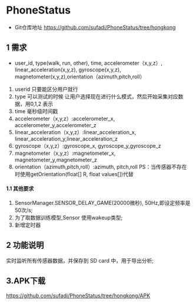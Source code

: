 # PhoneStatus
- Git仓库地址
https://github.com/sufadi/PhoneStatus/tree/hongkong

## 1 需求
- user_id, type(walk, run, other), time, accelerometer（x,y,z）, linear_acceleration(x,y,z), gyroscope(x,y,z), magnetometer(x,y,z),orientation（azimuth,pitch,roll）
1. userid 只要能区分用户就行
2. type 可以测试的时候 让用户选择现在进行什么模式，然后开始采集对应数据，用0,1,2 表示
3. time  毫秒级时间戳
4. accelerometer（x,y,z）:accelerometer_x, accelerometer_y,accelerometer_z
5. linear_acceleration（x,y,z）:linear_acceleration_x, linear_acceleration_y,linear_acceleration_z
7. gyroscope（x,y,z）:gyroscope_x, gyroscope_y,gyroscope_z
8. magnetometer（x,y,z）:magnetometer_x, magnetometer_y,magnetometer_z
9. orientation（azimuth,pitch,roll）:azimuth, pitch,roll
PS：当传感器不存在时使用getOrientation(float[] R, float values[])代替

#### 1.1 其他要求
1. SensorManager.SENSOR_DELAY_GAME(20000微秒), 50Hz,即设定频率是50次/s;
2. 为了取数据训练模型,Sensor 使用wakeup类型;
3. 新增定时器

## 2 功能说明
实时监听所有传感器数据，并保存到 SD card 中，用于导出分析;

## 3.APK下载
https://github.com/sufadi/PhoneStatus/tree/hongkong/APK
